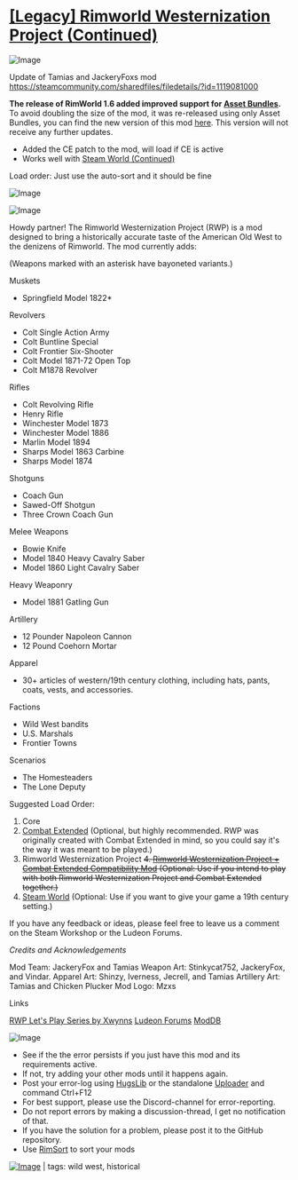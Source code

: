 # [[Legacy] Rimworld Westernization Project (Continued)](https://steamcommunity.com/sharedfiles/filedetails/?id=2237100861)

![Image](https://i.imgur.com/buuPQel.png)

Update of Tamias and JackeryFoxs mod
https://steamcommunity.com/sharedfiles/filedetails/?id=1119081000

**The release of RimWorld 1.6 added improved support for [Asset Bundles](https://github.com/emipa606/AssetBuilder/blob/main/README.md).**
To avoid doubling the size of the mod, it was re-released using only Asset Bundles, you can find the new version of this mod [here](https://steamcommunity.com/sharedfiles/filedetails/?id=3498164561).
This version will not receive any further updates.

- Added the CE patch to the mod, will load if CE is active
- Works well with [Steam World (Continued)](https://steamcommunity.com/sharedfiles/filedetails/?id=2238859064)

Load order: Just use the auto-sort and it should be fine

![Image](https://i.imgur.com/pufA0kM.png)
	
![Image](https://i.imgur.com/Z4GOv8H.png)

Howdy partner! The Rimworld Westernization Project (RWP) is a mod designed to bring a historically accurate taste of the American Old West to the denizens of Rimworld. The mod currently adds:

(Weapons marked with an asterisk have bayoneted variants.)

Muskets
- Springfield Model 1822*

Revolvers
- Colt Single Action Army
- Colt Buntline Special
- Colt Frontier Six-Shooter
- Colt Model 1871-72 Open Top
- Colt M1878 Revolver

Rifles
- Colt Revolving Rifle
- Henry Rifle
- Winchester Model 1873
- Winchester Model 1886
- Marlin Model 1894
- Sharps Model 1863 Carbine
- Sharps Model 1874

Shotguns
- Coach Gun
- Sawed-Off Shotgun
- Three Crown Coach Gun

Melee Weapons
- Bowie Knife
- Model 1840 Heavy Cavalry Saber
- Model 1860 Light Cavalry Saber

Heavy Weaponry
- Model 1881 Gatling Gun

Artillery
- 12 Pounder Napoleon Cannon
- 12 Pound Coehorn Mortar

Apparel
- 30+ articles of western/19th century clothing, including hats, pants, coats, vests, and accessories.

Factions
- Wild West bandits
- U.S. Marshals
- Frontier Towns

Scenarios
- The Homesteaders
- The Lone Deputy

Suggested Load Order:

1. Core
2. [Combat Extended](https://steamcommunity.com/workshop/filedetails/?id=960196012) (Optional, but highly recommended. RWP was originally created with Combat Extended in mind, so you could say it&apos;s the way it was meant to be played.)
3. Rimworld Westernization Project
~~4. [Rimworld Westernization Project + Combat Extended Compatibility Mod](https://steamcommunity.com/sharedfiles/filedetails/?id=1386157873) (Optional: Use if you intend to play with both Rimworld Westernization Project and Combat Extended together.)~~
5. [Steam World](https://steamcommunity.com/sharedfiles/filedetails/?id=1394392968) (Optional: Use if you want to give your game a 19th century setting.)

If you have any feedback or ideas, please feel free to leave us a comment on the Steam Workshop or the Ludeon Forums.

*Credits and Acknowledgements*

Mod Team: JackeryFox and Tamias
Weapon Art: Stinkycat752, JackeryFox, and Vindar.
Apparel Art: Shinzy, Iverness, Jecrell, and Tamias
Artillery Art: Tamias and Chicken Plucker
Mod Logo: Mzxs 

Links

[RWP Let&apos;s Play Series by Xwynns](https://www.youtube.com/playlist?list=PLkr09O8z61-q1TXrrtc0xQrg_5cLsvZGU)
[Ludeon Forums](https://ludeon.com/forums/index.php?topic=41578.0)
[ModDB](https://www.moddb.com/games/rimworld/downloads/rimworld-westernization-project)


![Image](https://i.imgur.com/PwoNOj4.png)



-  See if the the error persists if you just have this mod and its requirements active.
-  If not, try adding your other mods until it happens again.
-  Post your error-log using [HugsLib](https://steamcommunity.com/workshop/filedetails/?id=818773962) or the standalone [Uploader](https://steamcommunity.com/sharedfiles/filedetails/?id=2873415404) and command Ctrl+F12
-  For best support, please use the Discord-channel for error-reporting.
-  Do not report errors by making a discussion-thread, I get no notification of that.
-  If you have the solution for a problem, please post it to the GitHub repository.
-  Use [RimSort](https://github.com/RimSort/RimSort/releases/latest) to sort your mods

 

[![Image](https://img.shields.io/github/v/release/emipa606/RimworldWesternizationProject?label=latest%20version&style=plastic&color=9f1111&labelColor=black)](https://steamcommunity.com/sharedfiles/filedetails/changelog/2237100861) | tags:  wild west,  historical
